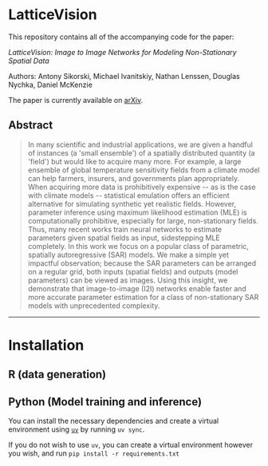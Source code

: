 # LatticeVision

This repository contains all of the accompanying code for the paper: 

*LatticeVision: Image to Image Networks for Modeling Non-Stationary Spatial Data*

Authors: Antony Sikorski, Michael Ivanitskiy, Nathan Lenssen, Douglas Nychka, Daniel McKenzie

The paper is currently available on [arXiv](https://arxiv.org/abs/2505.09803).

## Abstract

> In many scientific and industrial applications, we are given a handful of instances (a 'small ensemble') of a spatially distributed quantity (a 'field') but would like to acquire many more. For example, a large ensemble of global temperature sensitivity fields from a climate model can help farmers, insurers, and governments plan appropriately. When acquiring more data is prohibitively expensive -- as is the case with climate models -- statistical emulation offers an efficient alternative for simulating synthetic yet realistic fields. However, parameter inference using maximum likelihood estimation (MLE) is computationally prohibitive, especially for large, non-stationary fields. Thus, many recent works train neural networks to estimate parameters given spatial fields as input, sidestepping MLE completely. In this work we focus on a popular class of parametric, spatially autoregressive (SAR) models. We make a simple yet impactful observation; because the SAR parameters can be arranged on a regular grid, both inputs (spatial fields) and outputs (model parameters) can be viewed as images. Using this insight, we demonstrate that image-to-image (I2I) networks enable faster and more accurate parameter estimation for a class of non-stationary SAR models with unprecedented complexity.

---

# Installation

## R (data generation)



## Python (Model training and inference)

You can install the necessary dependencies and create a virtual environment using [`uv`](https://docs.astral.sh/uv/) by running `uv sync`.

If you do not wish to use `uv`, you can create a virtual environment however you wish, and run `pip install -r requirements.txt`

